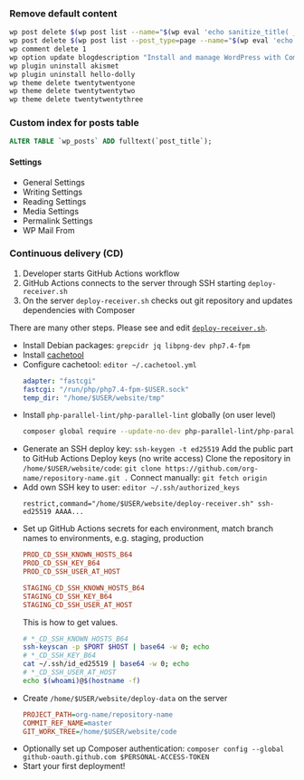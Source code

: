 ### Remove default content

```bash
wp post delete $(wp post list --name="$(wp eval 'echo sanitize_title( _x( "hello-world", "Default post slug" ) );')" --posts_per_page=1 --format=ids)
wp post delete $(wp post list --post_type=page --name="$(wp eval 'echo __( "sample-page" );')" --posts_per_page=1 --format=ids)
wp comment delete 1
wp option update blogdescription "Install and manage WordPress with Composer"
wp plugin uninstall akismet
wp plugin uninstall hello-dolly
wp theme delete twentytwentyone
wp theme delete twentytwentytwo
wp theme delete twentytwentythree
```

### Custom index for posts table

```sql
ALTER TABLE `wp_posts` ADD fulltext(`post_title`);
```

#### Settings

- General Settings
- Writing Settings
- Reading Settings
- Media Settings
- Permalink Settings
- WP Mail From

### Continuous delivery (CD)

1. Developer starts GitHub Actions workflow
1. GitHub Actions connects to the server through SSH starting `deploy-receiver.sh`
1. On the server `deploy-receiver.sh` checks out git repository and updates dependencies with Composer

There are many other steps. Please see and edit [`deploy-receiver.sh`](/deploy-receiver.sh).

- Install Debian packages: `grepcidr jq libpng-dev php7.4-fpm`
- Install [cachetool](https://github.com/szepeviktor/debian-server-tools/blob/master/debian-setup/packages/php-cachetool)
- Configure cachetool: `editor ~/.cachetool.yml`
  ```yaml
  adapter: "fastcgi"
  fastcgi: "/run/php/php7.4-fpm-$USER.sock"
  temp_dir: "/home/$USER/website/tmp"
  ```
- Install `php-parallel-lint/php-parallel-lint` globally (on user level)
  ```bash
  composer global require --update-no-dev php-parallel-lint/php-parallel-lint
  ```
- Generate an SSH deploy key: `ssh-keygen -t ed25519`
  Add the public part to GitHub Actions Deploy keys (no write access)
  Clone the repository in `/home/$USER/website/code`: `git clone https://github.com/org-name/repository-name.git .`
  Connect manually: `git fetch origin`
- Add own SSH key to user: `editor ~/.ssh/authorized_keys`
  ```
  restrict,command="/home/$USER/website/deploy-receiver.sh" ssh-ed25519 AAAA...
  ```
- Set up GitHub Actions secrets for each environment, match branch names to environments, e.g. staging, production
  ```ini
  PROD_CD_SSH_KNOWN_HOSTS_B64
  PROD_CD_SSH_KEY_B64
  PROD_CD_SSH_USER_AT_HOST

  STAGING_CD_SSH_KNOWN_HOSTS_B64
  STAGING_CD_SSH_KEY_B64
  STAGING_CD_SSH_USER_AT_HOST
  ```
  This is how to get values.
  ```bash
  # *_CD_SSH_KNOWN_HOSTS_B64
  ssh-keyscan -p $PORT $HOST | base64 -w 0; echo
  # *_CD_SSH_KEY_B64
  cat ~/.ssh/id_ed25519 | base64 -w 0; echo
  # *_CD_SSH_USER_AT_HOST
  echo $(whoami)@$(hostname -f)
  ```
- Create `/home/$USER/website/deploy-data` on the server
  ```ini
  PROJECT_PATH=org-name/repository-name
  COMMIT_REF_NAME=master
  GIT_WORK_TREE=/home/$USER/website/code
  ```
- Optionally set up Composer authentication: `composer config --global github-oauth.github.com $PERSONAL-ACCESS-TOKEN`
- Start your first deployment!
